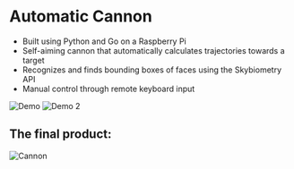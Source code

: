 # Automatic Cannon

* Built using Python and Go on a Raspberry Pi
* Self-aiming cannon that automatically calculates trajectories towards a target
* Recognizes and finds bounding boxes of faces using the Skybiometry API
* Manual control through remote keyboard input

![Demo](https://user-images.githubusercontent.com/21136804/33001215-69c3d17a-cd7a-11e7-8b34-972e37abeb4b.gif) ![Demo 2](https://user-images.githubusercontent.com/21136804/33160095-75783c58-cfe7-11e7-9911-ccce9f711f22.gif)


## The final product:
![Cannon](https://user-images.githubusercontent.com/21136804/33237462-a11a7dd2-d242-11e7-9da2-ebb6056f8fb9.jpg)
